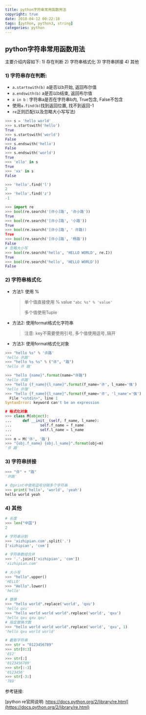 ```yaml
---
title: python字符串常用函数用法
copyright: true
date: 2018-04-12 00:22:18
tags: [python, python3, string]
categories: python
---
```


## python字符串常用函数用法

主要介绍内容如下: 1) 存在判断	2) 字符串格式化	3) 字符串拼接 4) 其他





### 1) 字符串存在判断:

* `a.startswith(b)` a是否以b开始, 返回布尔值
*  `a.endswith(b)` a是否以b结束, 返回布尔值
* `a in b` : 字符串a是否在字符串b内,  True包含, False不包含
* 使用`a.find(b)`找到返回位置, 找不到返回-1
* `re`正则匹配(以及忽略大小写写法)

```python
>>> s = 'hello world'
>>> s.startswith('hello')
True
>>> s.startswith('world')
False
>>> s.endswith('hello')
False
>>> s.endswith('world')
True
>>> 'ello' in s
True
>>> 'xx' in s
False

>>> 'hello'.find('l')
2
>>> 'hello'.find('z')
-1

>>> import re
>>> bool(re.search('[许小]路', '许小路'))
True
>>> bool(re.search('[许小]路', '小路'))
True
>>> bool(re.search('[许小]路', ' 许路))
True
>>> bool(re.search('[许小]路', '杨路'))
False
# 忽略大小写
>>> bool(re.search('hello', 'HELLO WORLD', re.I))
True
>>> bool(re.search('hello', 'HELLO WORLD'))
False
```



### 2) 字符串格式化

* 方法1: 使用 %

  > 单个值直接使用 % value `"abc %s" % 'value'`
  >
  > 多个值使用Tuple

* 方法2: 使用format格式化字符串

  > 注意: key不需要使用引号, 多个值使用逗号`,`隔开

* 方法3: 使用format格式化对象

```python
>>> "hello %s" % '许路'
'hello 许路'
>>> "hello %s %s" % ("许", "路")
'hello 许 路'

>>> "hello {name}".format(name="许路")
'hello 许路'
>>> "hello {f_name}{l_name}".format(f_name='许', l_name='强')
'hello 许强'
>>> "hello {f_name}{l_name}".format(f_name='许', 'l_name'='强')
  File "<stdin>", line 1
SyntaxError: keyword can't be an expression

# 格式化对象
>>> class M(object):
...     def __init__(self, f_name, l_name):
...             self.f_name = f_name
...             self.l_name = l_name
...
>>> m = M('许', '路')
>>> "{obj.f_name} {obj.l_name}".format(obj=m)
'许 路'
```



### 3) 字符串拼接

```python
>>> "许" + "路"
'许路'

# 在print中使用逗号分隔多个字符串
>>> print('hello', 'world', 'yeah')
hello world yeah
```



### 4) 其他

```python
# 长度
>>> len("中国")
2

# 字符串分割
>>> 'xizhipian.com'.split('.')
['xizhipian', 'com']

# 字符串数组合并
>>> '.'.join(['xizhipian', 'com'])
'xizhipian.com'

# 大小写
>>> "hello".upper()
'HELLO'
>>> "Hello".lower()
'hello'

# 替换
>>> "hello world".replace('world', 'qxu')
'hello qxu'
>>> "hello world world world".replace('world', 'qxu')
'hello qxu qxu qxu'
# 指定替换次数
>>> "hello world world world".replace('world', 'qxu', 1)
'hello qxu world world'

# 截取字符串
>>> str = "0123456789"
>>> str[0:3]
'012'
>>> str[:]
'0123456789'
>>> str[:-3]
'0123456'
>>> str[-3:]
'789'
```





参考链接:

[python re官网说明: https://docs.python.org/2/library/re.html](https://docs.python.org/2/library/re.html)